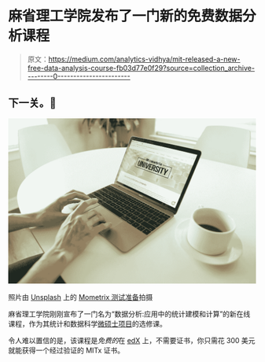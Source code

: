 # 麻省理工学院发布了一门新的免费数据分析课程

> 原文：<https://medium.com/analytics-vidhya/mit-released-a-new-free-data-analysis-course-fb03d77e0f29?source=collection_archive---------0----------------------->

## 下一关。🚶

![](img/3e5935b12842163c6240aa5d53483363.png)

照片由 [Unsplash](https://unsplash.com?utm_source=medium&utm_medium=referral) 上的 [Mometrix 测试准备](https://unsplash.com/@mometrixtestprep?utm_source=medium&utm_medium=referral)拍摄

麻省理工学院刚刚宣布了一门名为“数据分析:应用中的统计建模和计算”的新在线课程，作为其统计和数据科学[微硕士项目](https://micromasters.mit.edu/ds/)的选修课。

令人难以置信的是，该课程是*免费的*在 [edX](https://www.edx.org/course/statistics-computation-and-applications) 上，不需要证书，你只需花 300 美元就能获得一个经过验证的 MITx 证书。
